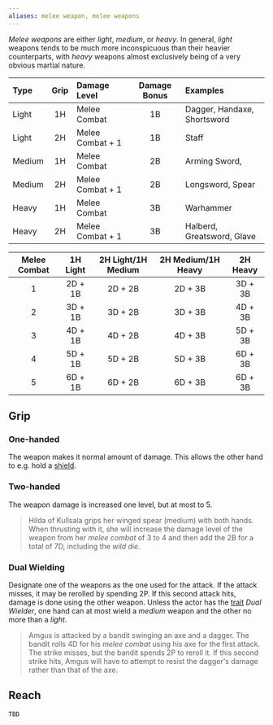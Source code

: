 ```yaml
---
aliases: melee weapon, melee weapons
---
```

   
_Melee weapons_ are either _light_, _medium_, or _heavy_. In general, _light_ weapons tends to be much more inconspicuous than their heavier counterparts, with _heavy_ weapons almost exclusively being of a very obvious martial nature.   
   
| Type   | Grip | Damage Level     | Damage Bonus | Examples                    |   
|:------ |:----:|:---------------- |:------------:|:--------------------------- |   
| Light  |  1H  | Melee Combat     |      1B      | Dagger, Handaxe, Shortsword |   
| Light  |  2H  | Melee Combat + 1 |      1B      | Staff                       |   
| Medium |  1H  | Melee Combat     |      2B      | Arming Sword,               |   
| Medium |  2H  | Melee Combat + 1 |      2B      | Longsword, Spear            |   
| Heavy  |  1H  | Melee Combat     |      3B      | Warhammer                   |   
| Heavy  |  2H  | Melee Combat + 1 |      3B      | Halberd, Greatsword, Glave  |   
   
| Melee Combat | 1H Light | 2H Light/1H Medium | 2H Medium/1H Heavy | 2H Heavy |   
|:------------:|:--------:|:------------------:|:------------------:|:--------:|   
|      1       | 2D + 1B  |      2D + 2B       |      2D + 3B       | 3D + 3B  |   
|      2       | 3D + 1B  |      3D + 2B       |      3D + 3B       | 4D + 3B  |   
|      3       | 4D + 1B  |      4D + 2B       |      4D + 3B       | 5D + 3B  |   
|      4       | 5D + 1B  |      5D + 2B       |      5D + 3B       | 6D + 3B  |   
|      5       | 6D + 1B  |      6D + 2B       |      6D + 3B       | 6D + 3B  |   
   
## Grip   
   
### One-handed   
The weapon makes it normal amount of damage. This allows the other hand to e.g. hold a [shield](../Arms%20%26%20Armour/Shields.md).   
   
### Two-handed   
The weapon damage is increased one level, but at most to 5.   
   
> Hilda of Kullsala grips her winged spear (medium) with both hands. When thrusting with it, she will increase the damage level of the weapon from her _melee combat_ of 3 to 4 and then add the 2B for a total of 7D, including the _wild die_.   
   
### Dual Wielding   
Designate one of the weapons as the one used for the attack. If the attack misses, it may be rerolled by spending 2P. If this second attack hits, damage is done using the other weapon. Unless the actor has the [trait](../Character%20Options/Traits.md) _Dual Wielder_, one hand can at most wield a _medium_ weapon and the other no more than a _light_.   
   
> Amgus is attacked by a bandit swinging an axe and a dagger. The bandit rolls 4D for his _melee combat_ using his axe for the first attack. The strike misses, but the bandit spends 2P to reroll it. If this second strike hits, Amgus will have to attempt to resist the dagger's damage rather than that of the axe.   
   
## Reach   
   
```
TBD
```
